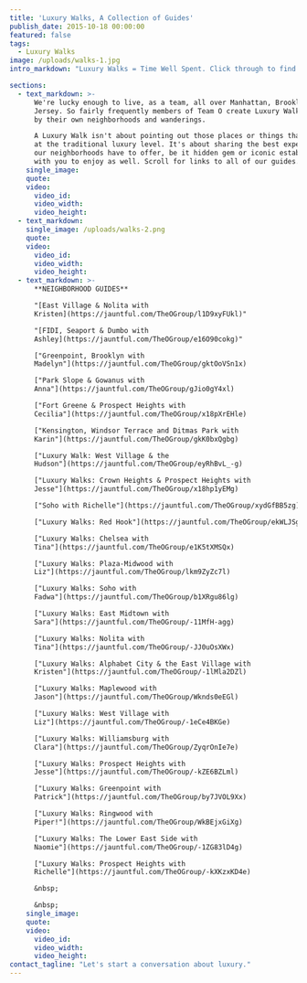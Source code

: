 ```yaml
---
title: 'Luxury Walks, A Collection of Guides'
publish_date: 2015-10-18 00:00:00
featured: false
tags:
  - Luxury Walks
image: /uploads/walks-1.jpg
intro_markdown: "Luxury Walks = Time Well Spent. Click through to find a curated collection of NYC neighborhood guides created by O Group team members. You'll find great recommendations for food, drinks, shopping and maybe discover a hidden gem.​"

sections:
  - text_markdown: >-
      We're lucky enough to live, as a team, all over Manhattan, Brooklyn and New
      Jersey. So fairly frequently members of Team O create Luxury Walks inspired
      by their own neighborhoods and wanderings.

      A Luxury Walk isn't about pointing out those places or things that ring in
      at the traditional luxury level. It's about sharing the best experiences
      our neighborhoods have to offer, be it hidden gem or iconic establishment,
      with you to enjoy as well. Scroll for links to all of our guides.​
    single_image:
    quote:
    video:
      video_id:
      video_width:
      video_height:
  - text_markdown:
    single_image: /uploads/walks-2.png
    quote:
    video:
      video_id:
      video_width:
      video_height:
  - text_markdown: >-
      **NEIGHBORHOOD GUIDES**

      "[East Village & Nolita with
      Kristen](https://jauntful.com/TheOGroup/l1D9xyFUkl)"

      "[FIDI, Seaport & Dumbo with
      Ashley](https://jauntful.com/TheOGroup/e16O90cokg)"

      ["Greenpoint, Brooklyn with
      Madelyn"](https://jauntful.com/TheOGroup/gktOoVSn1x)

      ["Park Slope & Gowanus with
      Anna"](https://jauntful.com/TheOGroup/gJio0gY4xl)

      ["Fort Greene & Prospect Heights with
      Cecilia"](https://jauntful.com/TheOGroup/x18pXrEHle)

      ["Kensington, Windsor Terrace and Ditmas Park with
      Karin"](https://jauntful.com/TheOGroup/gkK0bxQgbg)

      ["Luxury Walk: West Village & the
      Hudson"](https://jauntful.com/TheOGroup/eyRhBvL_-g)

      ["Luxury Walks: Crown Heights & Prospect Heights with
      Jesse"](https://jauntful.com/TheOGroup/x18hp1yEMg)

      ["Soho with Richelle"](https://jauntful.com/TheOGroup/xydGfBB5zg)

      ["Luxury Walks: Red Hook"](https://jauntful.com/TheOGroup/ekWLJSgJfe)

      ["Luxury Walks: Chelsea with
      Tina"](https://jauntful.com/TheOGroup/e1K5tXMSQx)

      ["Luxury Walks: Plaza-Midwood with
      Liz"](https://jauntful.com/TheOGroup/lkm9ZyZc7l)

      ["Luxury Walks: Soho with
      Fadwa"](https://jauntful.com/TheOGroup/b1XRgu86lg)

      ["Luxury Walks: East Midtown with
      Sara"](https://jauntful.com/TheOGroup/-11MfH-agg)

      ["Luxury Walks: Nolita with
      Tina"](https://jauntful.com/TheOGroup/-JJ0uOsXWx)

      ["Luxury Walks: Alphabet City & the East Village with
      Kristen"](https://jauntful.com/TheOGroup/-1lMla2DZl)

      ["Luxury Walks: Maplewood with
      Jason"](https://jauntful.com/TheOGroup/Wknds0eEGl)

      ["Luxury Walks: West Village with
      Liz"](https://jauntful.com/TheOGroup/-1eCe4BKGe)

      ["Luxury Walks: Williamsburg with
      Clara"](https://jauntful.com/TheOGroup/ZyqrOnIe7e)

      ["Luxury Walks: Prospect Heights with
      Jesse"](https://jauntful.com/TheOGroup/-kZE6BZLml)

      ["Luxury Walks: Greenpoint with
      Patrick"](https://jauntful.com/TheOGroup/by7JVOL9Xx)

      ["Luxury Walks: Ringwood with
      Piper!"](https://jauntful.com/TheOGroup/WkBEjxGiXg)

      ["Luxury Walks: The Lower East Side with
      Naomie"](https://jauntful.com/TheOGroup/-1ZG83lD4g)

      ["Luxury Walks: Prospect Heights with
      Richelle"](https://jauntful.com/TheOGroup/-kXKzxKD4e)

      &nbsp;

      &nbsp;
    single_image:
    quote:
    video:
      video_id:
      video_width:
      video_height:
contact_tagline: "Let's start a conversation about luxury."
---
```



